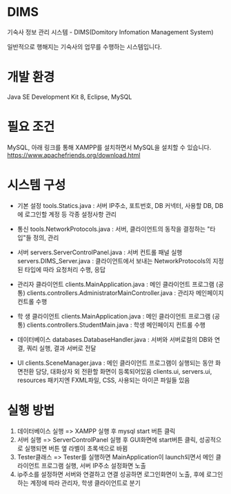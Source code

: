# DIMS
기숙사 정보 관리 시스템 - DIMS(Domitory Infomation Management System)

일반적으로 행해지는 기숙사의 업무를 수행하는 시스템입니다.

# 개발 환경
  Java SE Development Kit 8, Eclipse, MySQL

# 필요 조건
  MySQL, 아래 링크를 통해 XAMPP를 설치하면서 MySQL을 설치할 수 있습니다.
  https://www.apachefriends.org/download.html 

# 시스템 구성

  - 기본 설정
    tools.Statics.java        : 서버 IP주소, 포트번호, DB 커넥터, 사용할 DB, DB에 로그인할 계정 등 각종 설정사항 관리
  
  - 통신
    tools.NetworkProtocols.java : 서버, 클라이언트의 동작을 결정하는 "타입"들 정의, 관리
    
  - 서버
    servers.ServerControlPanel.java : 서버 컨트롤 패널 실행
    servers.DIMS_Server.java        : 클라이언트에서 보내는 NetworkProtocols의 지정된 타입에 따라 요청처리 수행, 응답  
      
  - 관리자 클라이언트
    clients.MainApplication.java : 메인 클라이언트 프로그램 (공통)
    clients.controllers.AdministratorMainController.java : 관리자 메인페이지 컨트롤 수행

  - 학  생 클라이언트
    clients.MainApplication.java : 메인 클라이언트 프로그램 (공통)
    clients.controllers.StudentMain.java     : 학생 메인페이지 컨트롤 수행
  
  - 데이터베이스
    databases.DatabaseHandler.java : 서버와 서버로컬의 DB와 연결, 쿼리 실행, 결과 서버로 전달
  
  - UI
    clients.SceneManager.java : 메인 클라이언트 프로그램이 실행되는 동안 화면전환 담당, 대화상자 외 전환할 화면이 등록되어있음
    clients.ui, servers.ui, resources 패키지엔 FXML파일, CSS, 사용되는 아이콘 파일들 있음
    
      
      
# 실행 방법
  1) 데이터베이스 실행 => XAMPP 실행 후 mysql start 버튼 클릭
  2) 서버 실행         => ServerControlPanel 실행 후 GUI화면에 start버튼 클릭, 성공적으로 실행되면 버튼 옆 라벨이 초록색으로 바뀜
  3) Tester클래스      => Tester를 실행하면 MainApplication이 launch되면서 메인 클라이언트 프로그램 실행, 서버 IP주소 설정화면 노출
  4) ip주소를 설정하면 서버와 연결하고 연결 성공하면 로그인화면이 노출, 후에 로그인하는 계정에 따라 관리자, 학생 클라이언트로 분기
